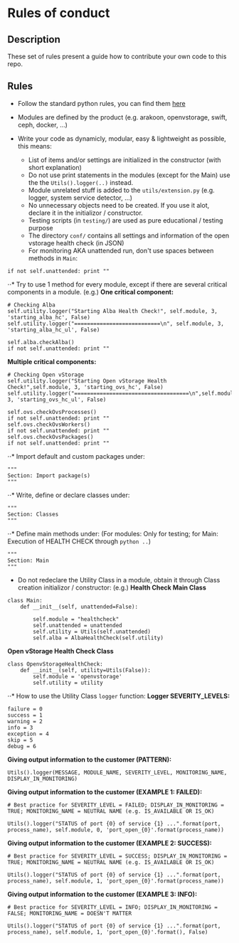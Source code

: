 # Rules of conduct

## Description
These set of rules present a guide how to contribute your own code to this repo.

## Rules

* Follow the standard python rules, you can find them [here](https://www.python.org/dev/peps/pep-0008/)

* Modules are defined by the product (e.g. arakoon, openvstorage, swift, ceph, docker, ...)

* Write your code as dynamicly, modular, easy & lightweight as possible, this means:
  * List of items and/or settings are initialized in the constructor (with short explanation)
  * Do not use print statements in the modules (except for the Main) use the the `Utils().logger(..)` instead.
  * Module unrelated stuff is added to the `utils/extension.py` (e.g. logger, system service detector, ...)
  * No unnecessary objects need to be created. If you use it alot, declare it in the initializor / constructor.
  * Testing scripts (in `testing/`) are used as pure educational / testing purpose
  * The directory `conf/` contains all settings and information of the open vstorage health check (in JSON)
  * For monitoring AKA unattended run, don't use spaces between methods in `Main`:
```
if not self.unattended: print ""
```

⋅⋅* Try to use 1 method for every module, except if there are several critical components in a module. (e.g.)
**One critical component:**
```
# Checking Alba
self.utility.logger("Starting Alba Health Check!", self.module, 3, 'starting_alba_hc', False)
self.utility.logger("===========================\n", self.module, 3, 'starting_alba_hc_ul', False)

self.alba.checkAlba()
if not self.unattended: print ""
```

**Multiple critical components:**
```
# Checking Open vStorage
self.utility.logger("Starting Open vStorage Health Check!",self.module, 3, 'starting_ovs_hc', False)
self.utility.logger("====================================\n",self.module, 3, 'starting_ovs_hc_ul', False)

self.ovs.checkOvsProcesses()
if not self.unattended: print ""
self.ovs.checkOvsWorkers()
if not self.unattended: print ""
self.ovs.checkOvsPackages()
if not self.unattended: print ""
```

⋅⋅* Import default and custom packages under:
```
"""
Section: Import package(s)
"""
```

⋅⋅* Write, define or declare classes under:
```
"""
Section: Classes
"""
```

⋅⋅* Define main methods under: (For modules: Only for testing; for Main: Execution of HEALTH CHECK through `python ..`)
```
"""
Section: Main
"""
```

  * Do not redeclare the Utility Class in a module, obtain it through Class creation initializor / constructor: (e.g.)
**Health Check Main Class**
```
class Main:
    def __init__(self, unattended=False):

        self.module = "healthcheck"
        self.unattended = unattended
        self.utility = Utils(self.unattended)
        self.alba = AlbaHealthCheck(self.utility)
```

**Open vStorage Health Check Class**
```
class OpenvStorageHealthCheck:
    def __init__(self, utility=Utils(False)):
        self.module = 'openvstorage'
        self.utility = utility
```

⋅⋅* How to use the Utility Class `logger` function:
**Logger SEVERITY_LEVELS:**
```
failure = 0
success = 1
warning = 2
info = 3
exception = 4
skip = 5
debug = 6
```

**Giving output information to the customer (PATTERN):**
```
Utils().logger(MESSAGE, MODULE_NAME, SEVERITY_LEVEL, MONITORING_NAME, DISPLAY_IN_MONITORING)
```

**Giving output information to the customer (EXAMPLE 1: FAILED):**
```
# Best practice for SEVERITY_LEVEL = FAILED; DISPLAY_IN_MONITORING = TRUE; MONITORING_NAME = NEUTRAL NAME (e.g. IS_AVAILABLE OR IS_OK)

Utils().logger("STATUS of port {0} of service {1} ...".format(port, process_name), self.module, 0, 'port_open_{0}'.format(process_name))
```

**Giving output information to the customer (EXAMPLE 2: SUCCESS):**
```
# Best practice for SEVERITY_LEVEL = SUCCESS; DISPLAY_IN_MONITORING = TRUE; MONITORING_NAME = NEUTRAL NAME (e.g. IS_AVAILABLE OR IS_OK)

Utils().logger("STATUS of port {0} of service {1} ...".format(port, process_name), self.module, 1, 'port_open_{0}'.format(process_name))
```

**Giving output information to the customer (EXAMPLE 3: INFO):**
```
# Best practice for SEVERITY_LEVEL = INFO; DISPLAY_IN_MONITORING = FALSE; MONITORING_NAME = DOESN'T MATTER

Utils().logger("STATUS of port {0} of service {1} ...".format(port, process_name), self.module, 1, 'port_open_{0}'.format(), False)
```


